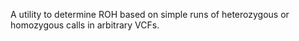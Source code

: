 A utility to determine ROH based on simple runs of heterozygous or homozygous calls in arbitrary VCFs.

